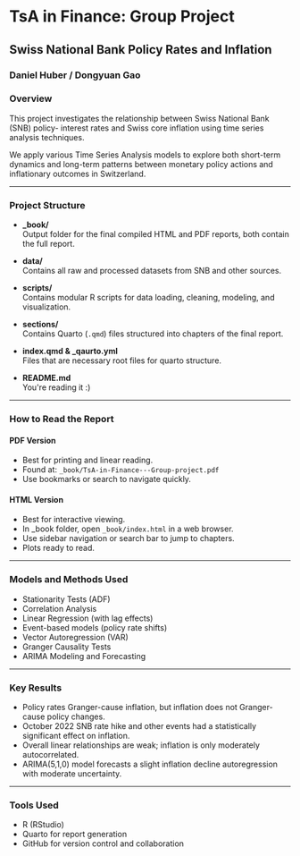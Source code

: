 
# TsA in Finance: Group Project  
## Swiss National Bank Policy Rates and Inflation
### Daniel Huber / Dongyuan Gao

###  Overview  
This project investigates the relationship between Swiss National Bank (SNB) policy-
interest rates and Swiss core inflation using time series analysis techniques.

We apply various Time Series Analysis models 
to explore both short-term dynamics and long-term patterns 
between monetary policy actions and inflationary outcomes in Switzerland.

---

###  Project Structure

- **_book/**  
  Output folder for the final compiled HTML and PDF reports, both contain the full report.

- **data/**  
  Contains all raw and processed datasets from SNB and other sources.

- **scripts/**  
  Contains modular R scripts for data loading, cleaning, modeling, and visualization.
  
- **sections/**  
  Contains Quarto (`.qmd`) files structured into chapters of the final report.

- **index.qmd & _qaurto.yml**  
  Files that are necessary root files for quarto structure.

- **README.md**  
  You're reading it :)

---

###  How to Read the Report

####  PDF Version
- Best for printing and linear reading.
- Found at: `_book/TsA-in-Finance---Group-project.pdf`
- Use bookmarks or search to navigate quickly.

####  HTML Version
- Best for interactive viewing.
- In _book folder, open `_book/index.html` in a web browser.
- Use sidebar navigation or search bar to jump to chapters.
- Plots ready to read.

---

###  Models and Methods Used

- Stationarity Tests (ADF)
- Correlation Analysis
- Linear Regression (with lag effects)
- Event-based models (policy rate shifts)
- Vector Autoregression (VAR)
- Granger Causality Tests
- ARIMA Modeling and Forecasting

---

###  Key Results 

- Policy rates Granger-cause inflation, but inflation does not Granger-cause policy changes.
- October 2022 SNB rate hike and other events had a statistically significant effect on inflation.
- Overall linear relationships are weak; inflation is only moderately autocorrelated.
- ARIMA(5,1,0) model forecasts a slight inflation decline autoregression with moderate uncertainty.

---

###  Tools Used

- R (RStudio)
- Quarto for report generation
- GitHub for version control and collaboration
